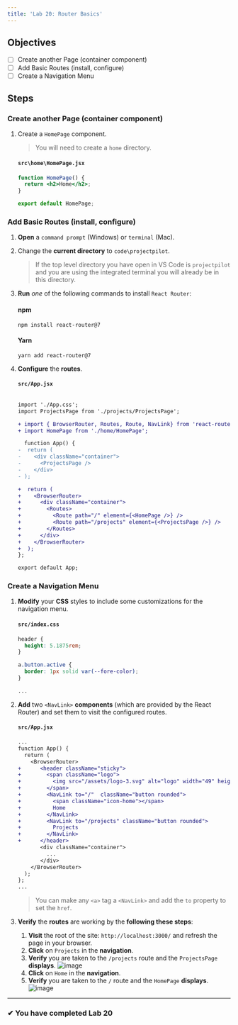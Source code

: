 ```yaml
---
title: 'Lab 20: Router Basics'
---
```


## Objectives

- [ ] Create another Page (container component)
- [ ] Add Basic Routes (install, configure)
- [ ] Create a Navigation Menu

## Steps

### Create another Page (container component)

1. Create a `HomePage` component.

   > You will need to create a `home` directory.

   #### `src\home\HomePage.jsx`

   ```jsx
   function HomePage() {
     return <h2>Home</h2>;
   }

   export default HomePage;
   ```

### Add Basic Routes (install, configure)

1. **Open** a `command prompt` (Windows) or `terminal` (Mac).
1. Change the **current directory** to `code\projectpilot`.
   > If the top level directory you have open in VS Code is `projectpilot` and you are using the integrated terminal you will already be in this directory.
1. **Run** _one_ of the following commands to install `React Router`:
   #### npm
   ```shell
   npm install react-router@7
   ```
   #### Yarn
   ```shell
   yarn add react-router@7
   ```
1. **Configure** the **routes**.

   #### `src/App.jsx`

   ```diff

   import './App.css';
   import ProjectsPage from './projects/ProjectsPage';

   + import { BrowserRouter, Routes, Route, NavLink} from 'react-router';
   + import HomePage from './home/HomePage';

     function App() {
   -  return (
   -    <div className="container">
   -      <ProjectsPage />
   -    </div>
   - );

   +  return (
   +    <BrowserRouter>
   +      <div className="container">
   +        <Routes>
   +          <Route path="/" element={<HomePage />} />
   +          <Route path="/projects" element={<ProjectsPage />} />
   +        </Routes>
   +      </div>
   +    </BrowserRouter>
   +  );
   };

   export default App;
   ```

### Create a Navigation Menu

1. **Modify** your **CSS** styles to include some customizations for the navigation menu.

   #### `src/index.css`

   ```css
   header {
     height: 5.1875rem;
   }

   a.button.active {
     border: 1px solid var(--fore-color);
   }

   ...
   ```

2. **Add** two `<NavLink>` **components** (which are provided by the React Router) and set them to visit the configured routes.

   #### `src/App.jsx`

   ```diff
   ...
   function App() {
     return (
       <BrowserRouter>
   +      <header className="sticky">
   +        <span className="logo">
   +          <img src="/assets/logo-3.svg" alt="logo" width="49" height="99" />
   +        </span>
   +        <NavLink to="/"  className="button rounded">
   +          <span className="icon-home"></span>
   +          Home
   +        </NavLink>
   +        <NavLink to="/projects" className="button rounded">
   +          Projects
   +        </NavLink>
   +      </header>
          <div className="container">
            ...
          </div>
       </BrowserRouter>
     );
   };
   ...
   ```

   > You can make any `<a>` tag a `<NavLink>` and add the `to` property to set the `href`.

3. **Verify** the **routes** are working by the **following these steps**:

   1. **Visit** the root of the site: `http://localhost:3000/` and refresh the page in your browser.
   2. **Click** on `Projects` in the **navigation**.
   3. **Verify** you are taken to the `/projects` route and the `ProjectsPage` **displays**.
      ![image](https://user-images.githubusercontent.com/1474579/65077261-9d46cd80-d968-11e9-92fd-e5e9689f694c.png)
   4. **Click** on `Home` in the **navigation**.
   5. **Verify** you are taken to the `/` route and the `HomePage` **displays**.
      ![image](https://user-images.githubusercontent.com/1474579/65077364-c9fae500-d968-11e9-8af5-4caeb20e1b5a.png)

---

### &#10004; You have completed Lab 20
